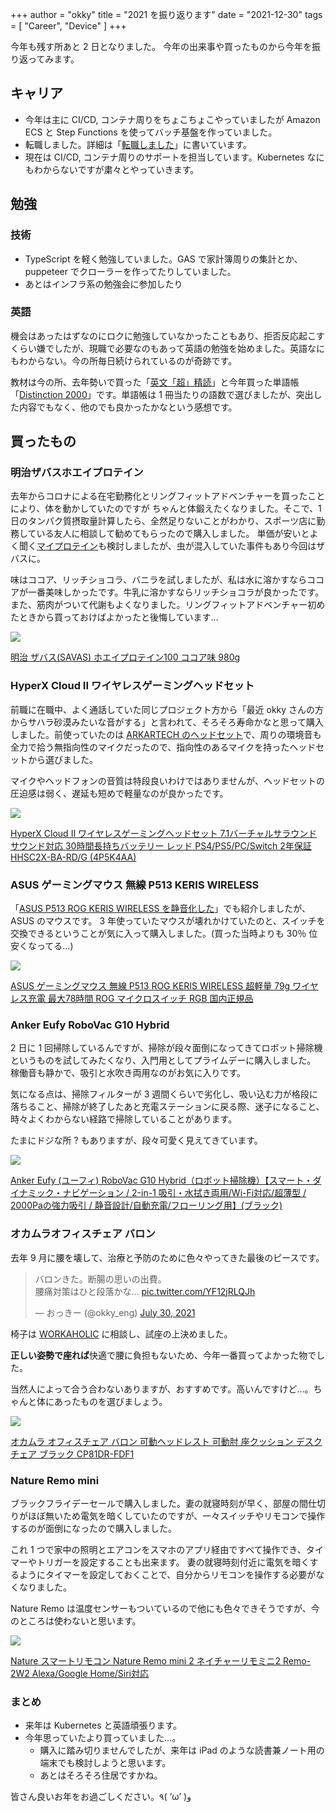 +++
author = "okky"
title = "2021 を振り返ります"
date = "2021-12-30"
tags = [
  "Career",
  "Device"
]
+++

今年も残す所あと 2 日となりました。
今年の出来事や買ったものから今年を振り返ってみます。

## キャリア

- 今年は主に CI/CD, コンテナ周りをちょこちょこやっていましたが Amazon ECS と Step Functions を使ってバッチ基盤を作っていました。
- 転職しました。詳細は「[転職しました](../20211001-carrer/)」に書いています。
- 現在は CI/CD, コンテナ周りのサポートを担当しています。Kubernetes なにもわからないですが粛々とやっていきます。

## 勉強

### 技術

- TypeScript を軽く勉強していました。GAS で家計簿周りの集計とか、puppeteer でクローラーを作ってたりしていました。
- あとはインフラ系の勉強会に参加したり

### 英語

機会はあったはずなのにロクに勉強していなかったこともあり、拒否反応起こすくらい嫌でしたが、現職で必要なのもあって英語の勉強を始めました。英語なにもわからない。今の所毎日続けられているのが奇跡です。

教材は今の所、去年勢いで買った「[英文「超」精読](https://amzn.to/3zb3Kor)」と今年買った単語帳「[Distinction 2000](https://amzn.to/3exhel8)」です。単語帳は 1 冊当たりの語数で選びましたが、突出した内容でもなく、他のでも良かったかなという感想です。

## 買ったもの

### 明治ザバスホエイプロテイン

去年からコロナによる在宅勤務化とリングフィットアドベンチャーを買ったことにより、体を動かしていたのですが
ちゃんと体鍛えたくなりました。そこで、1 日のタンパク質摂取量計算したら、全然足りないことがわかり、スポーツ店に勤務している友人に相談して勧めてもらったので購入しました。
単価が安いとよく聞く[マイプロテイン](https://amzn.to/3pDHaSj)も検討しましたが、虫が混入していた事件もあり今回はザバスに。

味はココア、リッチショコラ、バニラを試しましたが、私は水に溶かすならココアが一番美味しかったです。牛乳に溶かすならリッチショコラが良かったです。
また、筋肉がついて代謝もよくなりました。リングフィットアドベンチャー初めたときから買っておけばよかったと後悔しています…

<p><a href="https://www.amazon.co.jp/dp/B00IEA5210?th=1&linkCode=li2&tag=okyp090109-22&linkId=0552b054766ecddf92773d67b14d6082&language=ja_JP&ref_=as_li_ss_il" target="_blank" rel="nofollow"><img border="0" src="//ws-fe.amazon-adsystem.com/widgets/q?_encoding=UTF8&ASIN=B00IEA5210&Format= _SL250_&ID=AsinImage&MarketPlace=JP&ServiceVersion=20070822&WS=1&tag=okyp090109-22&language=ja_JP" ></a><img src="https://ir-jp.amazon-adsystem.com/e/ir?t=okyp090109-22&language=ja_JP&l=li2&o=9&a=B00IEA5210" width="1" height="1" border="0" alt="" style="border:none !important; margin:0px !important;" /></p> <p><a href="https://www.amazon.co.jp/dp/B00IEA5210?th=1&linkCode=li2&tag=okyp090109-22&linkId=0552b054766ecddf92773d67b14d6082&language=ja_JP&ref_=as_li_ss_il" target="_blank" rel="nofollow">明治 ザバス(SAVAS) ホエイプロテイン100 ココア味 980g</a></p>

### HyperX Cloud II ワイヤレスゲーミングヘッドセット

前職に在職中、よく通話していた同じプロジェクト方から「最近 okky さんの方からサハラ砂漠みたいな音がする」と言われて、そろそろ寿命かなと思って購入しました。前使っていたのは [ARKARTECH のヘッドセット](https://amzn.to/3FHxLi7)で、周りの環境音も全力で拾う無指向性のマイクだったので、指向性のあるマイクを持ったヘッドセットから選びました。

マイクやヘッドフォンの音質は特段良いわけではありませんが、ヘッドセットの圧迫感は弱く、遅延も短めで軽量なのが良かったです。

<p><a href="https://www.amazon.co.jp/dp/B08NTYB4M7?&linkCode=li2&tag=okyp090109-22&linkId=862676c34c48febc33c718e7dd632c44&language=ja_JP&ref_=as_li_ss_il" target="_blank" rel="nofollow"><img border="0" src="//ws-fe.amazon-adsystem.com/widgets/q?_encoding=UTF8&ASIN=B08NTYB4M7&Format= _SL250_&ID=AsinImage&MarketPlace=JP&ServiceVersion=20070822&WS=1&tag=okyp090109-22&language=ja_JP" ></a><img src="https://ir-jp.amazon-adsystem.com/e/ir?t=okyp090109-22&language=ja_JP&l=li2&o=9&a=B08NTYB4M7" width="1" height="1" border="0" alt="" style="border:none !important; margin:0px !important;" /></p> <p><a href="https://www.amazon.co.jp/dp/B08NTYB4M7?&linkCode=li2&tag=okyp090109-22&linkId=862676c34c48febc33c718e7dd632c44&language=ja_JP&ref_=as_li_ss_il" target="_blank" rel="nofollow">HyperX Cloud II ワイヤレスゲーミングヘッドセット 7.1バーチャルサラウンドサウンド対応 30時間長持ちバッテリー レッド PS4/PS5/PC/Switch 2年保証 HHSC2X-BA-RD/G (4P5K4AA)</a></p>

### ASUS ゲーミングマウス 無線 P513 KERIS WIRELESS

「[ASUS P513 ROG KERIS WIRELESS を静音化した](../20210413-rog-mouse/)」でも紹介しましたが、ASUS のマウスです。
3 年使っていたマウスが壊れかけていたのと、スイッチを交換できるということが気に入って購入しました。(買った当時よりも 30％ 位安くなってる…)

<p><a href="https://www.amazon.co.jp/dp/B08R14HS3R?&linkCode=li2&tag=okyp090109-22&linkId=2699a8252cd1872d6fc0d72f36124cf4&language=ja_JP&ref_=as_li_ss_il" target="_blank" rel="nofollow"><img border="0" src="//ws-fe.amazon-adsystem.com/widgets/q?_encoding=UTF8&ASIN=B08R14HS3R&Format= _SL250_&ID=AsinImage&MarketPlace=JP&ServiceVersion=20070822&WS=1&tag=okyp090109-22&language=ja_JP" ></a><img src="https://ir-jp.amazon-adsystem.com/e/ir?t=okyp090109-22&language=ja_JP&l=li2&o=9&a=B08R14HS3R" width="1" height="1" border="0" alt="" style="border:none !important; margin:0px !important;" /></p> <p><a href="https://www.amazon.co.jp/dp/B08R14HS3R?&linkCode=li2&tag=okyp090109-22&linkId=2699a8252cd1872d6fc0d72f36124cf4&language=ja_JP&ref_=as_li_ss_il" target="_blank" rel="nofollow">ASUS ゲーミングマウス 無線 P513 ROG KERIS WIRELESS 超軽量 79g ワイヤレス充電 最大78時間 ROG マイクロスイッチ RGB 国内正規品</a></p>

### Anker Eufy RoboVac G10 Hybrid

2 日に 1 回掃除しているんですが、掃除が段々面倒になってきてロボット掃除機というものを試してみたくなり、入門用としてプライムデーに購入しました。
稼働音も静かで、吸引と水吹き両用なのがお気に入りです。

気になる点は、掃除フィルターが 3 週間くらいで劣化し、吸い込む力が格段に落ちること、掃除が終了したあと充電ステーションに戻る際、迷子になること、時々よくわからない経路で掃除していることがあります。

たまにドジな所 ? もありますが、段々可愛く見えてきています。

<p><a href="https://www.amazon.co.jp/dp/B087BTTZBP?th=1&linkCode=li2&tag=okyp090109-22&linkId=309a0be4105a59a9f4099cf600f70d09&language=ja_JP&ref_=as_li_ss_il" target="_blank" rel="nofollow"><img border="0" src="//ws-fe.amazon-adsystem.com/widgets/q?_encoding=UTF8&ASIN=B087BTTZBP&Format= _SL250_&ID=AsinImage&MarketPlace=JP&ServiceVersion=20070822&WS=1&tag=okyp090109-22&language=ja_JP" ></a><img src="https://ir-jp.amazon-adsystem.com/e/ir?t=okyp090109-22&language=ja_JP&l=li2&o=9&a=B087BTTZBP" width="1" height="1" border="0" alt="" style="border:none !important; margin:0px !important;" /></p> <p><a href="https://www.amazon.co.jp/dp/B087BTTZBP?th=1&linkCode=li2&tag=okyp090109-22&linkId=309a0be4105a59a9f4099cf600f70d09&language=ja_JP&ref_=as_li_ss_il" target="_blank" rel="nofollow">Anker Eufy (ユーフィ) RoboVac G10 Hybrid（ロボット掃除機）【スマート・ダイナミック・ナビゲーション / 2-in-1 吸引・水拭き両用/Wi-Fi対応/超薄型 / 2000Paの強力吸引 / 静音設計/自動充電/フローリング用】(ブラック)</a></p>

### オカムラオフィスチェア バロン

去年 9 月に腰を壊して、治療と予防のために色々やってきた最後のピースです。

<blockquote class="twitter-tweet" data-partner="tweetdeck"><p lang="ja" dir="ltr">バロンきた。断腸の思いの出費。<br>腰痛対策はひと段落かな… <a href="https://t.co/YF12jRLQJh">pic.twitter.com/YF12jRLQJh</a></p>&mdash; おっきー (@okky_eng) <a href="https://twitter.com/okky_eng/status/1420939345909796864?ref_src=twsrc%5Etfw">July 30, 2021</a></blockquote>
<script async src="https://platform.twitter.com/widgets.js" charset="utf-8"></script>


椅子は [WORKAHOLIC](https://www.iamworkaholic.jp/) に相談し、試座の上決めました。

**正しい姿勢で座れば**快適で腰に負担もないため、今年一番買ってよかった物でした。

当然人によって合う合わないありますが、おすすめです。高いんですけど…。ちゃんと体にあったものを選びましょう。

<p><a href="https://www.amazon.co.jp/%E3%82%AA%E3%82%AB%E3%83%A0%E3%83%A9-%E3%82%AA%E3%83%95%E3%82%A3%E3%82%B9%E3%83%81%E3%82%A7%E3%82%A2-%E5%8F%AF%E5%8B%95%E3%83%98%E3%83%83%E3%83%89%E3%83%AC%E3%82%B9%E3%83%88-%E5%BA%A7%E3%82%AF%E3%83%83%E3%82%B7%E3%83%A7%E3%83%B3-CP81DR-FDF1/dp/B000NMQWC0?__mk_ja_JP=%E3%82%AB%E3%82%BF%E3%82%AB%E3%83%8A&crid=22ZZCUE0TAIEL&keywords=baron&qid=1640843737&sprefix=baron%2Caps%2C249&sr=8-5&th=1&linkCode=li2&tag=okyp090109-22&linkId=8931aa4769b439a7078c7f649a907ff5&language=ja_JP&ref_=as_li_ss_il" target="_blank" rel="nofollow"><img border="0" src="//ws-fe.amazon-adsystem.com/widgets/q?_encoding=UTF8&ASIN=B000NMQWC0&Format= _SL250_&ID=AsinImage&MarketPlace=JP&ServiceVersion=20070822&WS=1&tag=okyp090109-22&language=ja_JP" ></a><img src="https://ir-jp.amazon-adsystem.com/e/ir?t=okyp090109-22&language=ja_JP&l=li2&o=9&a=B000NMQWC0" width="1" height="1" border="0" alt="" style="border:none !important; margin:0px !important;" /></p> <p><a href="https://www.amazon.co.jp/%E3%82%AA%E3%82%AB%E3%83%A0%E3%83%A9-%E3%82%AA%E3%83%95%E3%82%A3%E3%82%B9%E3%83%81%E3%82%A7%E3%82%A2-%E5%8F%AF%E5%8B%95%E3%83%98%E3%83%83%E3%83%89%E3%83%AC%E3%82%B9%E3%83%88-%E5%BA%A7%E3%82%AF%E3%83%83%E3%82%B7%E3%83%A7%E3%83%B3-CP81DR-FDF1/dp/B000NMQWC0?__mk_ja_JP=%E3%82%AB%E3%82%BF%E3%82%AB%E3%83%8A&crid=22ZZCUE0TAIEL&keywords=baron&qid=1640843737&sprefix=baron%2Caps%2C249&sr=8-5&th=1&linkCode=li2&tag=okyp090109-22&linkId=8931aa4769b439a7078c7f649a907ff5&language=ja_JP&ref_=as_li_ss_il" target="_blank" rel="nofollow">オカムラ オフィスチェア バロン 可動ヘッドレスト 可動肘 座クッション デスクチェア ブラック CP81DR-FDF1</a></p>

### Nature Remo mini

ブラックフライデーセールで購入しました。妻の就寝時刻が早く、部屋の間仕切りがほぼ無いため電気を暗くしていたのですが、一々スイッチやリモコンで操作するのが面倒になったので購入しました。

これ 1 つで家中の照明とエアコンをスマホのアプリ経由ですべて操作でき、タイマーやトリガーを設定することも出来ます。
妻の就寝時刻付近に電気を暗くするようにタイマーを設定しておくことで、自分からリモコンを操作する必要がなくなりました。

Nature Remo は温度センサーもついているので他にも色々できそうですが、今のところは使わないと思います。

<p><a href="https://www.amazon.co.jp/dp/B08P6ZSXWZ?&linkCode=li2&tag=okyp090109-22&linkId=1b8580f9e31337524eb3540710135ee9&language=ja_JP&ref_=as_li_ss_il" target="_blank" rel="nofollow"><img border="0" src="//ws-fe.amazon-adsystem.com/widgets/q?_encoding=UTF8&ASIN=B08P6ZSXWZ&Format= _SL250_&ID=AsinImage&MarketPlace=JP&ServiceVersion=20070822&WS=1&tag=okyp090109-22&language=ja_JP" ></a><img src="https://ir-jp.amazon-adsystem.com/e/ir?t=okyp090109-22&language=ja_JP&l=li2&o=9&a=B08P6ZSXWZ" width="1" height="1" border="0" alt="" style="border:none !important; margin:0px !important;" /></p> <p><a href="https://www.amazon.co.jp/dp/B08P6ZSXWZ?&linkCode=li2&tag=okyp090109-22&linkId=1b8580f9e31337524eb3540710135ee9&language=ja_JP&ref_=as_li_ss_il" target="_blank" rel="nofollow">Nature スマートリモコン Nature Remo mini 2 ネイチャーリモミニ2 Remo-2W2 Alexa/Google Home/Siri対応</a></p>

### まとめ

- 来年は Kubernetes と英語頑張ります。
- 今年思っていたより買っていました…。
  - 購入に踏み切りませんでしたが、来年は iPad のような読書兼ノート用の端末でも検討しようと思います。
  - あとはそろそろ住居ですかね。

皆さん良いお年をお過ごしください。٩( ‘ω’ )و
